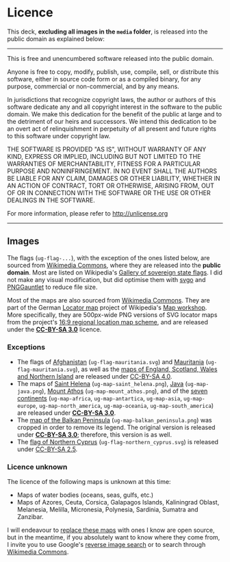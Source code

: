 # Licence

This deck, __excluding all images in the `media` folder__, is released into the public domain as explained below:

---

This is free and unencumbered software released into the public domain.

Anyone is free to copy, modify, publish, use, compile, sell, or
distribute this software, either in source code form or as a compiled
binary, for any purpose, commercial or non-commercial, and by any
means.

In jurisdictions that recognize copyright laws, the author or authors
of this software dedicate any and all copyright interest in the
software to the public domain. We make this dedication for the benefit
of the public at large and to the detriment of our heirs and
successors. We intend this dedication to be an overt act of
relinquishment in perpetuity of all present and future rights to this
software under copyright law.

THE SOFTWARE IS PROVIDED "AS IS", WITHOUT WARRANTY OF ANY KIND,
EXPRESS OR IMPLIED, INCLUDING BUT NOT LIMITED TO THE WARRANTIES OF
MERCHANTABILITY, FITNESS FOR A PARTICULAR PURPOSE AND NONINFRINGEMENT.
IN NO EVENT SHALL THE AUTHORS BE LIABLE FOR ANY CLAIM, DAMAGES OR
OTHER LIABILITY, WHETHER IN AN ACTION OF CONTRACT, TORT OR OTHERWISE,
ARISING FROM, OUT OF OR IN CONNECTION WITH THE SOFTWARE OR THE USE OR
OTHER DEALINGS IN THE SOFTWARE.

For more information, please refer to <http://unlicense.org>

---

## Images

The flags (`ug-flag-...`), with the exception of the ones listed below, are sourced from [Wikimedia Commons](https://commons.wikimedia.org/), where they are released into the **public domain**. Most are listed on Wikipedia's [Gallery of sovereign state flags](https://en.wikipedia.org/wiki/Gallery_of_sovereign_state_flags). I did not make any visual modification, but did optimise them with [svgo](https://github.com/svg/svgo) and [PNGGauntlet](https://pnggauntlet.com/) to reduce file size.

Most of the maps are also sourced from [Wikimedia Commons](https://commons.wikimedia.org/). They are part of the German [Locator map](https://de.wikipedia.org/wiki/Wikipedia:Kartenwerkstatt/Positionskarten) project of Wikipedia's [Map workshop](https://en.wikipedia.org/wiki/Wikipedia:Graphics_Lab/Map_workshop). More specifically, they are 500px-wide PNG versions of SVG locator maps from the project's [16:9 regional location map scheme](https://commons.wikimedia.org/wiki/Category:SVG_locator_maps_(16:9_regional_location_map_scheme)), and are released under the **[CC-BY-SA 3.0](https://creativecommons.org/licenses/by-sa/3.0/)** licence.

### Exceptions

- The flags of [Afghanistan](https://commons.wikimedia.org/wiki/File:Flag_of_Afghanistan.svg) (`ug-flag-mauritania.svg`) and [Mauritania](https://commons.wikimedia.org/wiki/File:Flag_of_Mauritania.svg) (`ug-flag-mauritania.svg`), as well as the [maps of England, Scotland, Wales and Northern Island](https://commons.wikimedia.org/wiki/Category:SVG_locator_maps_of_countries_in_the_United_Kingdom_(location_map_scheme)) are released under [CC-BY-SA 4.0](https://creativecommons.org/licenses/by-sa/4.0/deed.en).
- The maps of [Saint Helena](https://commons.wikimedia.org/wiki/File:St_Helena-Pos.png) (`ug-map-saint_helena.png`), [Java](https://commons.wikimedia.org/wiki/File:Java_Locator.svg) (`ug-map-java.png`), [Mount Athos](https://commons.wikimedia.org/wiki/File:Athos_in_Greece.svg) (`ug-map-mount_athos.png`), and of the [seven continents](https://commons.wikimedia.org/wiki/Category:SVG_locator_maps_of_continents_(location_map_scheme)_(Winkel_3_projection)) (`ug-map-africa`, `ug-map-antartica`, `ug-map-asia`, `ug-map-europe`, `ug-map-north_america`, `ug-map-oceania`, `ug-map-south_america`) are released under **[CC-BY-SA 3.0](https://creativecommons.org/licenses/by-sa/3.0/)**.
- The [map of the Balkan Peninsula](https://commons.wikimedia.org/wiki/File:Balkan_Peninsula.svg) (`ug-map-balkan_peninsula.png`) was cropped in order to remove its legend. The original version is released under **[CC-BY-SA 3.0](https://creativecommons.org/licenses/by-sa/3.0/)**; therefore, this version is as well.
- The [flag of Northern Cyprus](https://commons.wikimedia.org/wiki/File:Flag_of_the_Turkish_Republic_of_Northern_Cyprus.svg) (`ug-flag-northern_cyprus.svg`) is released under [CC-BY-SA 2.5](https://creativecommons.org/licenses/by-sa/2.5/deed.en).

### Licence unknown

The licence of the following maps is unknown at this time:

- Maps of water bodies (oceans, seas, gulfs, etc.)
- Maps of Azores, Ceuta, Corsica, Galapagos Islands, Kaliningrad Oblast, Melanesia, Melilla, Micronesia, Polynesia, Sardinia, Sumatra and Zanzibar.

I will endeavour to [replace these maps](https://github.com/axelboc/anki-ultimate-geography/issues/1) with ones I know are open source, but in the meantime, if you absolutely want to know where they come from, I invite you to use Google's [reverse image search](https://support.google.com/websearch/answer/1325808?hl=en) or to search through [Wikimedia Commons](https://commons.wikimedia.org/).
